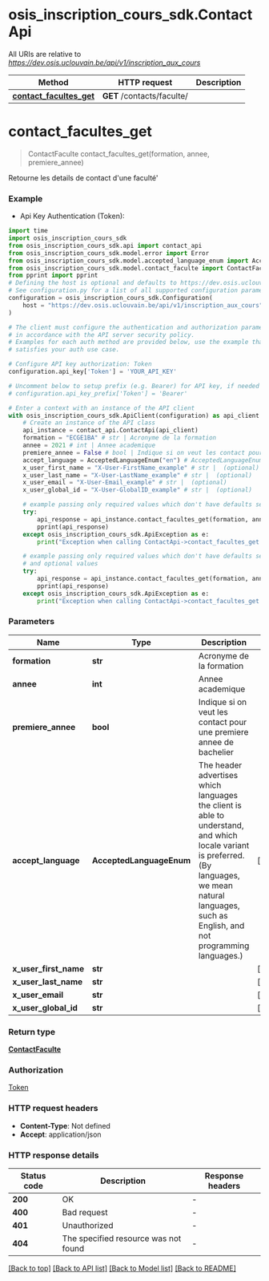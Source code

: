 # osis_inscription_cours_sdk.ContactApi

All URIs are relative to *https://dev.osis.uclouvain.be/api/v1/inscription_aux_cours*

Method | HTTP request | Description
------------- | ------------- | -------------
[**contact_facultes_get**](ContactApi.md#contact_facultes_get) | **GET** /contacts/faculte/ | 


# **contact_facultes_get**
> ContactFaculte contact_facultes_get(formation, annee, premiere_annee)



Retourne les details de contact d'une faculté'

### Example

* Api Key Authentication (Token):

```python
import time
import osis_inscription_cours_sdk
from osis_inscription_cours_sdk.api import contact_api
from osis_inscription_cours_sdk.model.error import Error
from osis_inscription_cours_sdk.model.accepted_language_enum import AcceptedLanguageEnum
from osis_inscription_cours_sdk.model.contact_faculte import ContactFaculte
from pprint import pprint
# Defining the host is optional and defaults to https://dev.osis.uclouvain.be/api/v1/inscription_aux_cours
# See configuration.py for a list of all supported configuration parameters.
configuration = osis_inscription_cours_sdk.Configuration(
    host = "https://dev.osis.uclouvain.be/api/v1/inscription_aux_cours"
)

# The client must configure the authentication and authorization parameters
# in accordance with the API server security policy.
# Examples for each auth method are provided below, use the example that
# satisfies your auth use case.

# Configure API key authorization: Token
configuration.api_key['Token'] = 'YOUR_API_KEY'

# Uncomment below to setup prefix (e.g. Bearer) for API key, if needed
# configuration.api_key_prefix['Token'] = 'Bearer'

# Enter a context with an instance of the API client
with osis_inscription_cours_sdk.ApiClient(configuration) as api_client:
    # Create an instance of the API class
    api_instance = contact_api.ContactApi(api_client)
    formation = "ECGE1BA" # str | Acronyme de la formation
    annee = 2021 # int | Annee academique
    premiere_annee = False # bool | Indique si on veut les contact pour une premiere annee de bachelier
    accept_language = AcceptedLanguageEnum("en") # AcceptedLanguageEnum | The header advertises which languages the client is able to understand, and which locale variant is preferred. (By languages, we mean natural languages, such as English, and not programming languages.)  (optional)
    x_user_first_name = "X-User-FirstName_example" # str |  (optional)
    x_user_last_name = "X-User-LastName_example" # str |  (optional)
    x_user_email = "X-User-Email_example" # str |  (optional)
    x_user_global_id = "X-User-GlobalID_example" # str |  (optional)

    # example passing only required values which don't have defaults set
    try:
        api_response = api_instance.contact_facultes_get(formation, annee, premiere_annee)
        pprint(api_response)
    except osis_inscription_cours_sdk.ApiException as e:
        print("Exception when calling ContactApi->contact_facultes_get: %s\n" % e)

    # example passing only required values which don't have defaults set
    # and optional values
    try:
        api_response = api_instance.contact_facultes_get(formation, annee, premiere_annee, accept_language=accept_language, x_user_first_name=x_user_first_name, x_user_last_name=x_user_last_name, x_user_email=x_user_email, x_user_global_id=x_user_global_id)
        pprint(api_response)
    except osis_inscription_cours_sdk.ApiException as e:
        print("Exception when calling ContactApi->contact_facultes_get: %s\n" % e)
```


### Parameters

Name | Type | Description  | Notes
------------- | ------------- | ------------- | -------------
 **formation** | **str**| Acronyme de la formation |
 **annee** | **int**| Annee academique |
 **premiere_annee** | **bool**| Indique si on veut les contact pour une premiere annee de bachelier |
 **accept_language** | **AcceptedLanguageEnum**| The header advertises which languages the client is able to understand, and which locale variant is preferred. (By languages, we mean natural languages, such as English, and not programming languages.)  | [optional]
 **x_user_first_name** | **str**|  | [optional]
 **x_user_last_name** | **str**|  | [optional]
 **x_user_email** | **str**|  | [optional]
 **x_user_global_id** | **str**|  | [optional]

### Return type

[**ContactFaculte**](ContactFaculte.md)

### Authorization

[Token](../README.md#Token)

### HTTP request headers

 - **Content-Type**: Not defined
 - **Accept**: application/json


### HTTP response details

| Status code | Description | Response headers |
|-------------|-------------|------------------|
**200** | OK |  -  |
**400** | Bad request |  -  |
**401** | Unauthorized |  -  |
**404** | The specified resource was not found |  -  |

[[Back to top]](#) [[Back to API list]](../README.md#documentation-for-api-endpoints) [[Back to Model list]](../README.md#documentation-for-models) [[Back to README]](../README.md)

